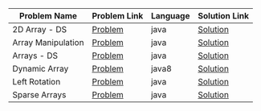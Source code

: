 |Problem Name|Problem Link|Language|Solution Link|
---|---|---|---
|2D Array - DS|[Problem](https://www.hackerrank.com/challenges/2d-array/problem)|java|[Solution](./2DArray-DS.java)|
|Array Manipulation|[Problem](https://www.hackerrank.com/challenges/crush/problem)|java|[Solution](./ArrayManipulation.java)|
|Arrays - DS|[Problem](https://www.hackerrank.com/challenges/arrays-ds/problem)|java|[Solution](./Arrays-DS.java)|
|Dynamic Array|[Problem](https://www.hackerrank.com/challenges/dynamic-array/problem)|java8|[Solution](./DynamicArray.java)|
|Left Rotation|[Problem](https://www.hackerrank.com/challenges/array-left-rotation/problem)|java|[Solution](./LeftRotation.java)|
|Sparse Arrays|[Problem](https://www.hackerrank.com/challenges/sparse-arrays/problem)|java|[Solution](./SparseArrays.java)|